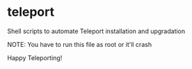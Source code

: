 # teleport
Shell scripts to automate Teleport installation and upgradation

NOTE: You have to run this file as root or it'll crash

Happy Teleporting!
